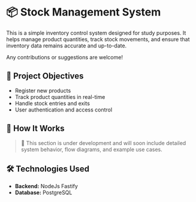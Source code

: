 # 📦 Stock Management System


This is a simple inventory control system designed for study purposes. It helps manage product quantities, track stock movements, and ensure that inventory data remains accurate and up-to-date.

Any contributions or suggestions are welcome!


## 🎯 Project Objectives

- Register new products
- Track product quantities in real-time
- Handle stock entries and exits
- User authentication and access control


## 🧠 How It Works

> 🔧 This section is under development and will soon include detailed system behavior, flow diagrams, and example use cases.

## 🛠️ Technologies Used

- **Backend:** NodeJs Fastify
- **Database:** PostgreSQL
